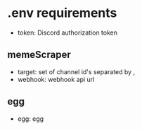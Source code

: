 # .env requirements
- token: Discord authorization token

## memeScraper
- target: set of channel id's separated by ,
- webhook: webhook api url

## egg
- egg: egg